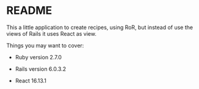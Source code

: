 # README

This a little application to create recipes, using RoR, but instead of use the views of Rails
it uses React as view.

Things you may want to cover:

* Ruby version 2.7.0

* Rails version 6.0.3.2

* React 16.13.1
